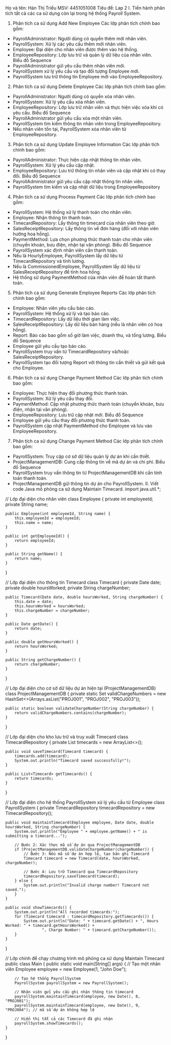 Họ và tên: Hán Thị Triểu
MSV: 4451051008
Tiêu đề: Lap 2
I. Tiến hành phân tích tất cả các ca sử dụng còn lại trong hệ thống Payroll System.
1. Phân tích ca sử dụng Add New Employee
Các lớp phân tích chính bao gồm:
- PayrollAdministrator: Người dùng có quyền thêm mới nhân viên.
- PayrollSystem: Xử lý các yêu cầu thêm mới nhân viên.
- Employee: Đại diện cho nhân viên được thêm vào hệ thống.
- EmployeeRepository: Lớp lưu trữ và quản lý dữ liệu của nhân viên.\
Biểu đồ Sequence
- PayrollAdministrator gửi yêu cầu thêm nhân viên mới.
- PayrollSystem xử lý yêu cầu và tạo đối tượng Employee mới.
- PayrollSystem lưu trữ thông tin Employee mới vào EmployeeRepository.
2. Phân tích ca sử dụng Delete Employee
Các lớp phân tích chính bao gồm:
- PayrollAdministrator: Người dùng có quyền xóa nhân viên.
- PayrollSystem: Xử lý yêu cầu xóa nhân viên.
- EmployeeRepository: Lớp lưu trữ nhân viên và thực hiện việc xóa khi có yêu cầu.
Biểu đồ Sequence
- PayrollAdministrator gửi yêu cầu xóa một nhân viên.
- PayrollSystem tìm kiếm thông tin nhân viên trong EmployeeRepository.
- Nếu nhân viên tồn tại, PayrollSystem xóa nhân viên từ EmployeeRepository.
3. Phân tích ca sử dụng Update Employee Information
Các lớp phân tích chính bao gồm:
- PayrollAdministrator: Thực hiện cập nhật thông tin nhân viên.
- PayrollSystem: Xử lý yêu cầu cập nhật.
- EmployeeRepository: Lưu trữ thông tin nhân viên và cập nhật khi có thay đổi.
Biểu đồ Sequence
- PayrollAdministrator gửi yêu cầu cập nhật thông tin nhân viên.
- PayrollSystem tìm kiếm và cập nhật dữ liệu trong EmployeeRepository
4. Phân tích ca sử dụng Process Payment
Các lớp phân tích chính bao gồm:
- PayrollSystem: Hệ thống xử lý thanh toán cho nhân viên.
- Employee: Nhận thông tin thanh toán.
- TimecardRepository: Lấy thông tin timecard của nhân viên theo giờ.
- SalesReceiptRepository: Lấy thông tin về đơn hàng (đối với nhân viên hưởng hoa hồng).
- PaymentMethod: Lựa chọn phương thức thanh toán cho nhân viên (chuyển khoản, bưu điện, nhận tại văn phòng).
Biểu đồ Sequence
- PayrollSystem xác định nhân viên cần thanh toán.
- Nếu là HourlyEmployee, PayrollSystem lấy dữ liệu từ TimecardRepository và tính lương.
- Nếu là CommissionedEmployee, PayrollSystem lấy dữ liệu từ SalesReceiptRepository để tính hoa hồng.
- Hệ thống sử dụng PaymentMethod của nhân viên để hoàn tất thanh toán.
5. Phân tích ca sử dụng Generate Employee Reports
Các lớp phân tích chính bao gồm:
- Employee: Nhân viên yêu cầu báo cáo.
- PayrollSystem: Hệ thống xử lý và tạo báo cáo.
- TimecardRepository: Lấy dữ liệu thời gian làm việc.
- SalesReceiptRepository: Lấy dữ liệu bán hàng (nếu là nhân viên có hoa hồng).
- Report: Báo cáo bao gồm số giờ làm việc, doanh thu, và tổng lương.
Biểu đồ Sequence
- Employee gửi yêu cầu tạo báo cáo.
- PayrollSystem truy vấn từ TimecardRepository và/hoặc SalesReceiptRepository.
- PayrollSystem tạo đối tượng Report với thông tin cần thiết và gửi kết quả cho Employee.
6. Phân tích ca sử dụng Change Payment Method
Các lớp phân tích chính bao gồm:
- Employee: Thực hiện thay đổi phương thức thanh toán.
- PayrollSystem: Xử lý yêu cầu thay đổi.
- PaymentMethod: Cập nhật phương thức thanh toán (chuyển khoản, bưu điện, nhận tại văn phòng).
- EmployeeRepository: Lưu trữ cập nhật mới.
Biểu đồ Sequence
- Employee gửi yêu cầu thay đổi phương thức thanh toán.
- PayrollSystem cập nhật PaymentMethod cho Employee và lưu vào EmployeeRepository.
7. Phân tích ca sử dụng Change Payment Method
Các lớp phân tích chính bao gồm:
- PayrollSystem: Truy cập cơ sở dữ liệu quản lý dự án khi cần thiết.
- ProjectManagementDB: Cung cấp thông tin về mã dự án và chi phí.
Biểu đồ Sequence
- PayrollSystem truy vấn thông tin từ ProjectManagementDB khi cần tính toán thanh toán.
- ProjectManagementDB gửi thông tin dự án cho PayrollSystem.
II. Viết code Java mô phỏng ca sử dụng Maintain Timecard.
import java.util.*;

// Lớp đại diện cho nhân viên
class Employee {
    private int employeeId;
    private String name;

    public Employee(int employeeId, String name) {
        this.employeeId = employeeId;
        this.name = name;
    }

    public int getEmployeeId() {
        return employeeId;
    }

    public String getName() {
        return name;
    }
}

// Lớp đại diện cho thông tin Timecard
class Timecard {
    private Date date;
    private double hoursWorked;
    private String chargeNumber;

    public Timecard(Date date, double hoursWorked, String chargeNumber) {
        this.date = date;
        this.hoursWorked = hoursWorked;
        this.chargeNumber = chargeNumber;
    }

    public Date getDate() {
        return date;
    }

    public double getHoursWorked() {
        return hoursWorked;
    }

    public String getChargeNumber() {
        return chargeNumber;
    }
}

// Lớp đại diện cho cơ sở dữ liệu dự án hiện tại (ProjectManagementDB)
class ProjectManagementDB {
    private static Set<String> validChargeNumbers = new HashSet<>(Arrays.asList("PROJ001", "PROJ002", "PROJ003"));

    public static boolean validateChargeNumber(String chargeNumber) {
        return validChargeNumbers.contains(chargeNumber);
    }
}

// Lớp đại diện cho kho lưu trữ và truy xuất Timecard
class TimecardRepository {
    private List<Timecard> timecards = new ArrayList<>();

    public void saveTimecard(Timecard timecard) {
        timecards.add(timecard);
        System.out.println("Timecard saved successfully!");
    }

    public List<Timecard> getTimecards() {
        return timecards;
    }
}

// Lớp đại diện cho hệ thống PayrollSystem xử lý yêu cầu từ Employee
class PayrollSystem {
    private TimecardRepository timecardRepository = new TimecardRepository();

    public void maintainTimecard(Employee employee, Date date, double hoursWorked, String chargeNumber) {
        System.out.println("Employee " + employee.getName() + " is submitting a timecard...");
        
        // Bước 2: Xác thực mã số dự án qua ProjectManagementDB
        if (ProjectManagementDB.validateChargeNumber(chargeNumber)) {
            // Bước 3: Nếu mã số dự án hợp lệ, tạo bản ghi Timecard
            Timecard timecard = new Timecard(date, hoursWorked, chargeNumber);
            
            // Bước 4: Lưu trữ Timecard qua TimecardRepository
            timecardRepository.saveTimecard(timecard);
        } else {
            System.out.println("Invalid charge number! Timecard not saved.");
        }
    }

    public void showTimecards() {
        System.out.println("All recorded timecards:");
        for (Timecard timecard : timecardRepository.getTimecards()) {
            System.out.println("Date: " + timecard.getDate() + ", Hours Worked: " + timecard.getHoursWorked() +
                    ", Charge Number: " + timecard.getChargeNumber());
        }
    }
}

// Lớp chính để chạy chương trình mô phỏng ca sử dụng Maintain Timecard
public class Main {
    public static void main(String[] args) {
        // Tạo một nhân viên
        Employee employee = new Employee(1, "John Doe");
        
        // Tạo hệ thống PayrollSystem
        PayrollSystem payrollSystem = new PayrollSystem();
        
        // Nhân viên gửi yêu cầu ghi nhận thông tin timecard
        payrollSystem.maintainTimecard(employee, new Date(), 8, "PROJ001");
        payrollSystem.maintainTimecard(employee, new Date(), 9, "PROJ004"); // mã số dự án không hợp lệ

        // Hiển thị tất cả các Timecard đã ghi nhận
        payrollSystem.showTimecards();
    }
}

